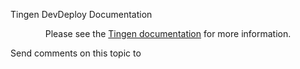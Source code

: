 ﻿Tingen DevDeploy Documentation

<div align="center">
Please see the <a href="https://github.com/spectrum-health-systems/Tingen-Documentation">Tingen documentation</a> for more information.
</div>


Send comments on this topic to [](mailto:?Subject=Tingen%20DevDeploy%20Documentation)
